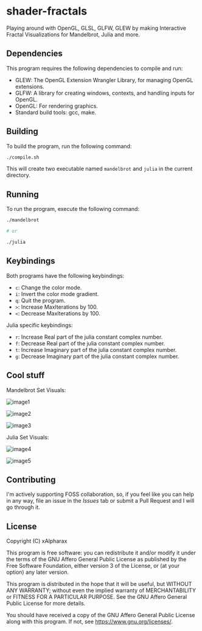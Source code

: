 # shader-fractals

Playing around with OpenGL, GLSL, GLFW, GLEW by making Interactive Fractal Visualizations for Mandelbrot, Julia and more.

## Dependencies

This program requires the following dependencies to compile and run:

- GLEW: The OpenGL Extension Wrangler Library, for managing OpenGL extensions.
- GLFW: A library for creating windows, contexts, and handling inputs for OpenGL.
- OpenGL: For rendering graphics.
- Standard build tools: gcc, make.

## Building

To build the program, run the following command:

```bash
./compile.sh
```

This will create two executable named `mandelbrot` and `julia` in the current directory.

## Running

To run the program, execute the following command:

```bash
./mandelbrot

# or

./julia
```

## Keybindings

Both programs have the following keybindings:

- `c`: Change the color mode.
- `i`: Invert the color mode gradient.
- `q`: Quit the program.
- `>`: Increase MaxIterations by 100.
- `<`: Decrease MaxIterations by 100.

Julia specific keybindings:

- `r`: Increase Real part of the julia constant complex number.
- `f`: Decrease Real part of the julia constant complex number.
- `t`: Increase Imaginary part of the julia constant complex number.
- `g`: Decrease Imaginary part of the julia constant complex number.

## Cool stuff

Mandelbrot Set Visuals:

![image1](https://github.com/user-attachments/assets/000217e9-8f50-4a05-a64b-54bcd8689f73)

![image2](https://github.com/user-attachments/assets/650dd352-4d70-4a29-998d-a8d54accf915)

![image3](https://github.com/user-attachments/assets/57bf2319-8a70-4770-96e7-f011b2bedf02)

Julia Set Visuals:

![image4](https://github.com/user-attachments/assets/e8294a9f-1e9f-4bb8-9eb4-dcbafe712abb)

![image5](https://github.com/user-attachments/assets/bc630b22-ee00-42a1-bcaa-6501df514f46)

## Contributing

I'm actively supporting FOSS collaboration, so, if you feel like you can help in any way, file an issue in the *Issues* tab or submit a Pull Request and I will go through it.

## License

Copyright (C) xAlpharax

This program is free software: you can redistribute it and/or modify it under the terms of the GNU Affero General Public License as published by the Free Software Foundation, either version 3 of the License, or (at your option) any later version.

This program is distributed in the hope that it will be useful, but WITHOUT ANY WARRANTY; without even the implied warranty of MERCHANTABILITY or FITNESS FOR A PARTICULAR PURPOSE. See the GNU Affero General Public License for more details.

You should have received a copy of the GNU Affero General Public License along with this program. If not, see https://www.gnu.org/licenses/.
